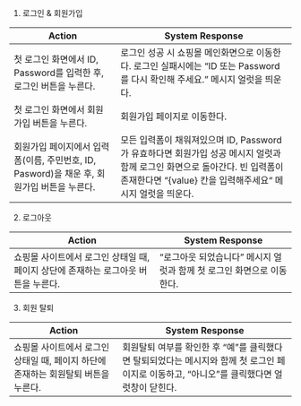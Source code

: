 1. 로그인 & 회원가입

| Action | System Response |
| --- | --- |
| 첫 로그인 화면에서 ID, Password를 입력한 후, 로그인 버튼을 누른다. | 로그인 성공 시 쇼핑몰 메인화면으로 이동한다. 로그인 실패시에는 “ID 또는 Password를 다시 확인해 주세요.” 메시지 얼럿을 띄운다. |
| 첫 로그인 화면에서 회원가입 버튼을 누른다. | 회원가입 페이지로 이동한다.  |
| 회원가입 페이지에서 입력폼(이름, 주민번호, ID, Pasword)을 채운 후, 회원가입 버튼을 누른다. | 모든 입력폼이 채워져있으며 ID, Password가 유효하다면 회원가입 성공 메시지 얼럿과 함께 로그인 화면으로 돌아간다. 빈 입력폼이 존재한다면 “{value} 칸을 입력해주세요“ 메시지 얼럿을 띄운다. |
2. 로그아웃

| Action | System Response |
| --- | --- |
| 쇼핑몰 사이트에서 로그인 상태일 때, 페이지 상단에 존재하는 로그아웃 버튼을 누른다. | “로그아웃 되었습니다” 메시지 얼럿과 함께 첫 로그인 화면으로 이동한다. |
3. 회원 탈퇴


| Action                                                                             | System Response                                                                                                                            |
|------------------------------------------------------------------------------------|--------------------------------------------------------------------------------------------------------------------------------------------|
| 쇼핑몰 사이트에서 로그인 상태일 때, 페이지 하단에 존재하는 회원탈퇴 버튼을 누른다. | 회원탈퇴 여부를 확인한 후 “예”를 클릭했다면 탈퇴되었다는 메시지와 함께 첫 로그인 페이지로 이동하고, “아니오”를 클릭했다면 얼럿창이 닫힌다. |
